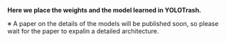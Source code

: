 **Here we place the weights and the model learned in YOLOTrash.**

※ A paper on the details of the models will be published soon, 
so please wait for the paper to expalin a detailed architecture.

